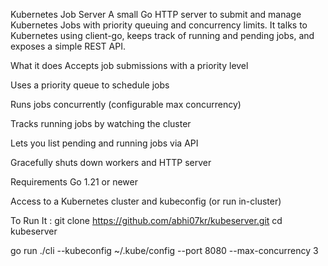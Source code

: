 Kubernetes Job Server
A small Go HTTP server to submit and manage Kubernetes Jobs with priority queuing and concurrency limits. It talks to Kubernetes using client-go, keeps track of running and pending jobs, and exposes a simple REST API.

What it does
Accepts job submissions with a priority level

Uses a priority queue to schedule jobs

Runs jobs concurrently (configurable max concurrency)

Tracks running jobs by watching the cluster

Lets you list pending and running jobs via API

Gracefully shuts down workers and HTTP server

Requirements
Go 1.21 or newer


Access to a Kubernetes cluster and kubeconfig (or run in-cluster)


To Run It :
git clone https://github.com/abhi07kr/kubeserver.git
cd kubeserver


go run ./cli --kubeconfig ~/.kube/config --port 8080 --max-concurrency 3


